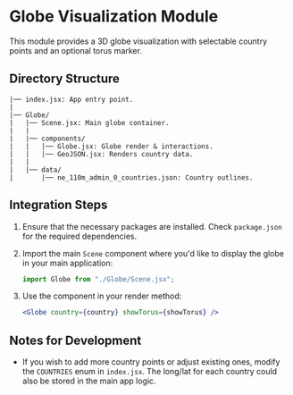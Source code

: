 # Globe Visualization Module

This module provides a 3D globe visualization with selectable country points and an optional torus marker.

## Directory Structure

```
|── index.jsx: App entry point.
|
|── Globe/
|   |── Scene.jsx: Main globe container.
|   |
|   |── components/
|   |   |── Globe.jsx: Globe render & interactions.
|   |   |── GeoJSON.jsx: Renders country data.
|   |
|   |── data/
|       |── ne_110m_admin_0_countries.json: Country outlines.
```

## Integration Steps

1. Ensure that the necessary packages are installed. Check `package.json` for the required dependencies.
2. Import the main `Scene` component where you'd like to display the globe in your main application:
   ```jsx
   import Globe from "./Globe/Scene.jsx";
   ```
3. Use the component in your render method:

   ```jsx
   <Globe country={country} showTorus={showTorus} />
   ```

## Notes for Development

- If you wish to add more country points or adjust existing ones, modify the `COUNTRIES` enum in `index.jsx`. The long/lat for each country could also be stored in the main app logic.
